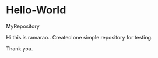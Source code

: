 # Hello-World
MyRepository

Hi this is ramarao..
Created one simple repository for testing.

Thank you.
